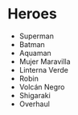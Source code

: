 # Heroes

* Superman
* Batman
* Aquaman
* Mujer Maravilla
* Linterna Verde
* Robin
* Volcán Negro
* Shigaraki
* Overhaul

